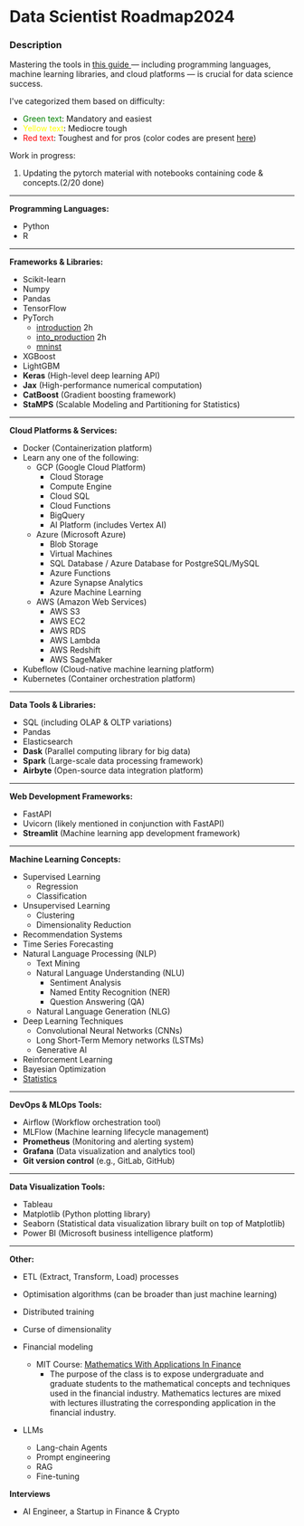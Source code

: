 # Data Scientist Roadmap2024

### Description
Mastering the tools in [this guide ](https://www.notion.so/AI-Roadmap-2024-b06e9b87fe8940f191b68d7100f01eed)— including programming languages, machine learning libraries, and cloud platforms — is crucial for data science success.

I've categorized them based on difficulty:
* <span style="color:green"> Green text</span>: Mandatory and easiest
* <span style="color:yellow"> Yellow text</span>: Mediocre tough
* <span style="color:red"> Red text</span>: Toughest and for pros
(color codes are present [here](https://www.notion.so/AI-Roadmap-2024-b06e9b87fe8940f191b68d7100f01eed))

Work in progress:
1. Updating the pytorch material with notebooks containing code & concepts.(2/20 done)

---
**Programming Languages:**

- Python
- R

---

**Frameworks & Libraries:**

- Scikit-learn
- Numpy
- Pandas
- TensorFlow
- PyTorch
  - [introduction](https://github.com/xandie985/data-scientist-roadmap2024/blob/main/pytorch/ch1.introduction.ipynb) 2h
  - [into_production](https://github.com/xandie985/data-scientist-roadmap2024/blob/main/pytorch/ch2_production.ipynb) 2h
  - [mninst](https://github.com/xandie985/data-scientist-roadmap2024/blob/main/pytorch/ch3.mnist.ipynb)
- XGBoost
- LightGBM
- **Keras** (High-level deep learning API)
- **Jax** (High-performance numerical computation)
- **CatBoost** (Gradient boosting framework)
- **StaMPS** (Scalable Modeling and Partitioning for Statistics)

---

**Cloud Platforms & Services:**

- Docker (Containerization platform)
- Learn any one of the following:
    - GCP (Google Cloud Platform)
        - Cloud Storage
        - Compute Engine
        - Cloud SQL
        - Cloud Functions
        - BigQuery
        - AI Platform (includes Vertex AI)
    - Azure (Microsoft Azure)
        - Blob Storage
        - Virtual Machines
        - SQL Database / Azure Database for PostgreSQL/MySQL
        - Azure Functions
        - Azure Synapse Analytics
        - Azure Machine Learning
    - AWS (Amazon Web Services)
        - AWS S3
        - AWS EC2
        - AWS RDS
        - AWS Lambda
        - AWS Redshift
        - AWS SageMaker
- Kubeflow (Cloud-native machine learning platform)
- Kubernetes (Container orchestration platform)

---

**Data Tools & Libraries:**

- SQL (including OLAP & OLTP variations)
- Pandas
- Elasticsearch
- **Dask** (Parallel computing library for big data)
- **Spark** (Large-scale data processing framework)
- **Airbyte** (Open-source data integration platform)

---

**Web Development Frameworks:**

- FastAPI
- Uvicorn (likely mentioned in conjunction with FastAPI)
- **Streamlit** (Machine learning app development framework)

---

**Machine Learning Concepts:**

- Supervised Learning
    - Regression
    - Classification
- Unsupervised Learning
    - Clustering
    - Dimensionality Reduction
- Recommendation Systems
- Time Series Forecasting
- Natural Language Processing (NLP)
    - Text Mining
    - Natural Language Understanding (NLU)
        - Sentiment Analysis
        - Named Entity Recognition (NER)
        - Question Answering (QA)
    - Natural Language Generation (NLG)
- Deep Learning Techniques
    - Convolutional Neural Networks (CNNs)
    - Long Short-Term Memory networks (LSTMs)
    - Generative AI
- Reinforcement Learning
- Bayesian Optimization
- [Statistics](https://github.com/xandie985/data-scientist-roadmap2024/blob/main/Statistics/statistics.md) 

---

**DevOps & MLOps Tools:**

- Airflow (Workflow orchestration tool)
- MLFlow (Machine learning lifecycle management)
- **Prometheus** (Monitoring and alerting system)
- **Grafana** (Data visualization and analytics tool)
- **Git version control** (e.g., GitLab, GitHub)

---

**Data Visualization Tools:**

- Tableau
- Matplotlib (Python plotting library)
- Seaborn (Statistical data visualization library built on top of Matplotlib)
- Power BI (Microsoft business intelligence platform)

---

**Other:**

- ETL (Extract, Transform, Load) processes
- Optimisation algorithms (can be broader than just machine learning)
- Distributed training
- Curse of dimensionality
- Financial modeling
  - MIT Course: [Mathematics With Applications In Finance](https://ocw.mit.edu/courses/18-s096-topics-in-mathematics-with-applications-in-finance-fall-2013/video_galleries/video-lectures/)
    - The purpose of the class is to expose undergraduate and graduate students to the mathematical concepts and techniques used in the financial industry. Mathematics lectures are mixed with lectures illustrating the corresponding application in the financial industry. 

- LLMs
    - Lang-chain Agents
    - Prompt engineering
    - RAG
    - Fine-tuning

**Interviews**
- AI Engineer, a Startup in Finance & Crypto
